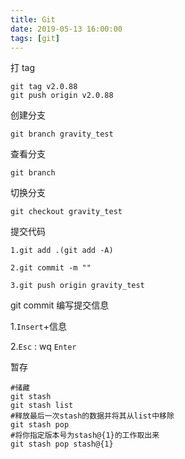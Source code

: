 ```yaml
---
title: Git
date: 2019-05-13 16:00:00
tags: [git]
---
```


打 tag 
    
    git tag v2.0.88
    git push origin v2.0.88
    
创建分支
    
    git branch gravity_test
查看分支

    git branch

切换分支

    git checkout gravity_test
    
提交代码

    1.git add .(git add -A)
    
    2.git commit -m ""
    
    3.git push origin gravity_test
    
git commit 编写提交信息

1.`Insert`+信息

2.`Esc` : wq `Enter`
    
    
暂存

    #储藏
    git stash
    git stash list
    #释放最后一次stash的数据并将其从list中移除
    git stash pop
    #将你指定版本号为stash@{1}的工作取出来
    git stash pop stash@{1} 